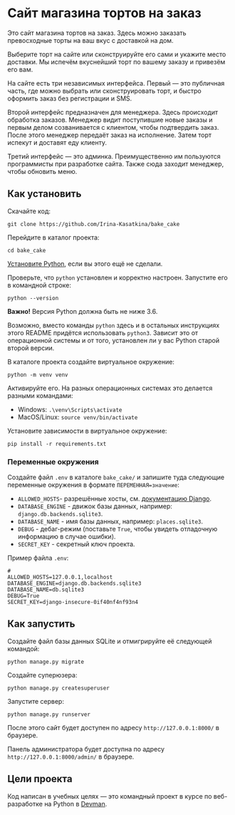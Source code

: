 # Сайт магазина тортов на заказ

Это сайт магазина тортов на заказ. Здесь можно заказать превосходные торты на ваш вкус с доставкой на дом.

Выберите торт на сайте или сконструируйте его сами и укажите место доставки. Мы испечём вкуснейший торт по вашему заказу и привезём его вам.

На сайте есть три независимых интерфейса. Первый — это публичная часть, где можно выбрать или сконструировать торт, и быстро оформить заказ без регистрации и SMS.

Второй интерфейс предназначен для менеджера. Здесь происходит обработка заказов. Менеджер видит поступившие новые заказы и первым делом созванивается с клиентом, чтобы подтвердить заказ. После этого менеджер передаёт заказ на исполнение. Затем торт испекут и доставят еду клиенту.

Третий интерфейс — это админка. Преимущественно им пользуются программисты при разработке сайта. Также сюда заходит менеджер, чтобы обновить меню.

## Как установить

Скачайте код:
```
git clone https://github.com/Irina-Kasatkina/bake_cake
```

Перейдите в каталог проекта:
```
cd bake_cake
```

[Установите Python](https://www.python.org/), если вы этого ещё не сделали.

Проверьте, что `python` установлен и корректно настроен. Запустите его в командной строке:
```
python --version
```
**Важно!** Версия Python должна быть не ниже 3.6.

Возможно, вместо команды `python` здесь и в остальных инструкциях этого README придётся использовать `python3`. Зависит это от операционной системы и от того, установлен ли у вас Python старой второй версии. 

В каталоге проекта создайте виртуальное окружение:
```
python -m venv venv
```
Активируйте его. На разных операционных системах это делается разными командами:

- Windows: `.\venv\Scripts\activate`
- MacOS/Linux: `source venv/bin/activate`


Установите зависимости в виртуальное окружение:
```
pip install -r requirements.txt
```
### Переменные окружения

Создайте файл `.env` в каталоге `bake_cake/` и запишите туда следующие переменные окружения в формате `ПЕРЕМЕННАЯ=значение`:
- `ALLOWED_HOSTS`- разрешённые хосты, см. [документацию Django](https://docs.djangoproject.com/en/3.1/ref/settings/#allowed-hosts).
- `DATABASE_ENGINE` - движок базы данных, например: `django.db.backends.sqlite3`.
- `DATABASE_NAME` - имя базы данных, например: `places.sqlite3`.
- `DEBUG` - дебаг-режим (поставьте `True`, чтобы увидеть отладочную информацию в случае ошибки).
- `SECRET_KEY` - секретный ключ проекта.

Пример файла `.env`:
```
#
ALLOWED_HOSTS=127.0.0.1,localhost
DATABASE_ENGINE=django.db.backends.sqlite3
DATABASE_NAME=db.sqlite3
DEBUG=True
SECRET_KEY=django-insecure-0if40nf4nf93n4
```

## Как запустить

Создайте файл базы данных SQLite и отмигрируйте её следующей командой:

```
python manage.py migrate
```

Создайте суперюзера:

```
python manage.py createsuperuser
```

Запустите сервер:

```
python manage.py runserver
```

После этого сайт будет доступен по адресу `http://127.0.0.1:8000/` в браузере.

Панель администратора будет доступна по адресу `http://127.0.0.1:8000/admin/` в браузере.

## Цели проекта

Код написан в учебных целях — это командный проект в курсе по веб-разработке на Python в [Devman](https://dvmn.org). 
